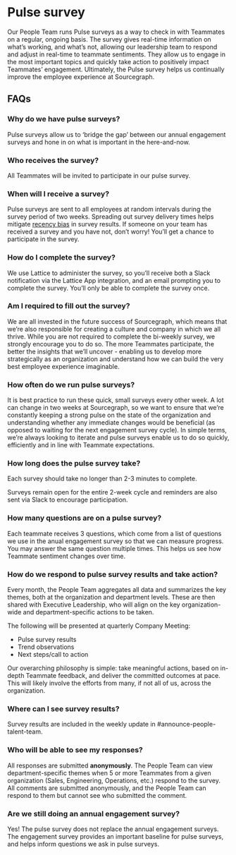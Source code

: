# Pulse survey

Our People Team runs Pulse surveys as a way to check in with Teammates on a regular, ongoing basis. The survey gives real-time information on what’s working, and what’s not, allowing our leadership team to respond and adjust in real-time to teammate sentiments. They allow us to engage in the most important topics and quickly take action to positively impact Teammates’ engagement. Ultimately, the Pulse survey helps us continually improve the employee experience at Sourcegraph.

## FAQs

### Why do we have pulse surveys?

Pulse surveys allow us to ‘bridge the gap’ between our annual engagement surveys and hone in on what is important in the here-and-now.

### Who receives the survey?

All Teammates will be invited to participate in our pulse survey.

### When will I receive a survey?

Pulse surveys are sent to all employees at random intervals during the survey period of two weeks. Spreading out survey delivery times helps mitigate [recency bias](https://en.wikipedia.org/wiki/Recency_bias) in survey results. If someone on your team has received a survey and you have not, don’t worry! You’ll get a chance to participate in the survey.

### How do I complete the survey?

We use Lattice to administer the survey, so you’ll receive both a Slack notification via the Lattice App integration, and an email prompting you to complete the survey. You’ll only be able to complete the survey once.

### Am I required to fill out the survey?

We are all invested in the future success of Sourcegraph, which means that we’re also responsible for creating a culture and company in which we all thrive. While you are not required to complete the bi-weekly survey, we strongly encourage you to do so. The more Teammates participate, the better the insights that we’ll uncover - enabling us to develop more strategically as an organization and understand how we can build the very best employee experience imaginable.

### How often do we run pulse surveys?

It is best practice to run these quick, small surveys every other week. A lot can change in two weeks at Sourcegraph, so we want to ensure that we’re constantly keeping a strong pulse on the state of the organization and understanding whether any immediate changes would be beneficial (as opposed to waiting for the next engagement survey cycle). In simple terms, we’re always looking to iterate and pulse surveys enable us to do so quickly, efficiently and in line with Teammate expectations.

### How long does the pulse survey take?

Each survey should take no longer than 2-3 minutes to complete.

Surveys remain open for the entire 2-week cycle and reminders are also sent via Slack to encourage participation.

### How many questions are on a pulse survey?

Each teammate receives 3 questions, which come from a list of questions we use in the anual engagement survey so that we can measure progress. You may answer the same question multiple times. This helps us see how Teammate sentiment changes over time.

### How do we respond to pulse survey results and take action?

Every month, the People Team aggregates all data and summarizes the key themes, both at the organization and department levels. These are then shared with Executive Leadership, who will align on the key organization-wide and department-specific actions to be taken.

The following will be presented at quarterly Company Meeting:

- Pulse survey results
- Trend observations
- Next steps/call to action

Our overarching philosophy is simple: take meaningful actions, based on in-depth Teammate feedback, and deliver the committed outcomes at pace. This will likely involve the efforts from many, if not all of us, across the organization.

### Where can I see survey results?

Survey results are included in the weekly update in #announce-people-talent-team.

### Who will be able to see my responses?

All responses are submitted **anonymously**. The People Team can view department-specific themes when 5 or more Teammates from a given organization (Sales, Engineering, Operations, etc.) respond to the survey. All comments are submitted anonymously, and the People Team can respond to them but cannot see who submitted the comment.

### Are we still doing an annual engagement survey?

Yes! The pulse survey does not replace the annual engagement surveys. The engagement survey provides an important baseline for pulse surveys, and helps inform questions we ask in pulse surveys.
